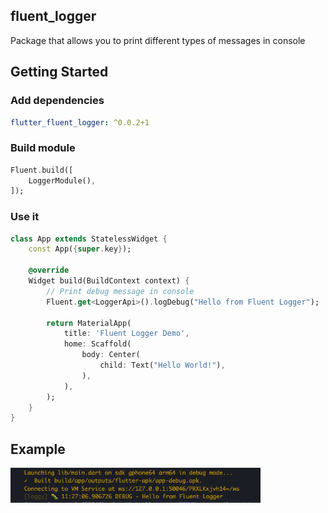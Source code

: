 ## fluent_logger
Package that allows you to print different types of messages in console

## Getting Started

### Add dependencies

```yaml
flutter_fluent_logger: ^0.0.2+1
```

### Build module

```dart
Fluent.build([
    LoggerModule(),
]);
```

### Use it
```dart
class App extends StatelessWidget {
    const App({super.key});

    @override
    Widget build(BuildContext context) {
        // Print debug message in console
        Fluent.get<LoggerApi>().logDebug("Hello from Fluent Logger");
        
        return MaterialApp(
            title: 'Fluent Logger Demo',
            home: Scaffold(
                body: Center(
                    child: Text("Hello World!"),
                ),
            ),
        );
    }
}
```

## Example

<img src="https://raw.githubusercontent.com/aosorio-avilez/flutter_fluent/main/resources/fluent_logger_example.png" width="400" />